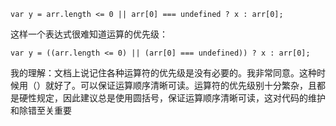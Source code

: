 ```
var y = arr.length <= 0 || arr[0] === undefined ? x : arr[0];
```

这样一个表达式很难知道运算的优先级：

```
var y = ((arr.length <= 0) || (arr[0] === undefined)) ? x : arr[0];
```

我的理解：文档上说记住各种运算符的优先级是没有必要的。我非常同意。这种时候用（）就好了。可以保证运算顺序清晰可读。运算符的优先级别十分繁杂，且都是硬性规定，因此建议总是使用圆括号，保证运算顺序清晰可读，这对代码的维护和除错至关重要

